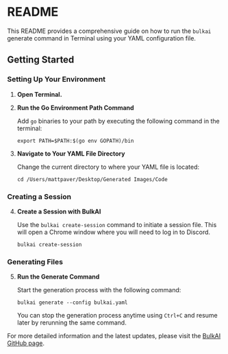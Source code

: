# README

This README provides a comprehensive guide on how to run the `bulkai` generate command in Terminal using your YAML configuration file.

## Getting Started

### Setting Up Your Environment

1. **Open Terminal.**

2. **Run the Go Environment Path Command**

    Add `go` binaries to your path by executing the following command in the terminal:

    ```shell
    export PATH=$PATH:$(go env GOPATH)/bin
    ```

3. **Navigate to Your YAML File Directory**

    Change the current directory to where your YAML file is located:

    ```shell
    cd /Users/mattpaver/Desktop/Generated Images/Code
    ```

### Creating a Session

4. **Create a Session with BulkAI**

    Use the `bulkai create-session` command to initiate a session file. This will open a Chrome window where you will need to log in to Discord.

    ```shell
    bulkai create-session
    ```

### Generating Files

5. **Run the Generate Command**

    Start the generation process with the following command:

    ```shell
    bulkai generate --config bulkai.yaml
    ```

    You can stop the generation process anytime using `Ctrl+C` and resume later by rerunning the same command.

For more detailed information and the latest updates, please visit the [BulkAI GitHub page](https://github.com/bulkai).
